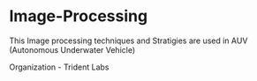 # Image-Processing
 
This Image processing techniques and Stratigies are used in AUV (Autonomous Underwater Vehicle)

Organization - Trident Labs
